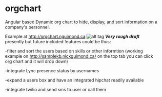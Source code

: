 # orgchart
Angular based Dynamic org chart to hide, display, and sort information on a company's personnel.

Example at http://orgchart.nguimond.ca
![alt tag](https://s3.amazonaws.com/picforlogouse/org.png)
**_Very rough draft_** presently but future included features could be thus:

-filter and sort the users based on skills or other informtion (working example on http://samplekb.nickguimond.ca/   on the top tab you can click org chart and it will drop down)

-integrate Lync presence status by usernames

-expand a users box and have an integrated hipchat readily available

-integrate twilio and send sms to user or call them


